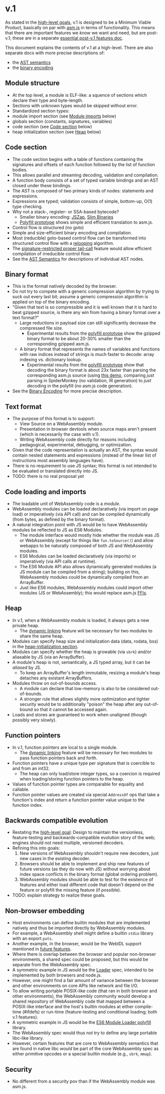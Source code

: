 # v.1

As stated in the [high-level goals](HighLevelGoals.md), v.1 is designed to be a 
Minimum Viable Product, basically on par with [asm.js](http://asmjs.org/) in terms
of functionality. This means that there are important features we *know* we want 
and need, but are post-v.1; these are in a separate [essential post-v.1 features doc](EssentialPostV1Features.md).

This document explains the contents of v.1 at a high-level.  There are also separate docs with more 
precise descriptions of:
 * the [AST semantics](AstSemantics.md) 
 * the [binary encoding](BinaryEncoding.md)
 
## Module structure
 * At the top level, a module is ELF-like: a squence of sections which declare their type and byte-length.
 * Sections with unknown types would be skipped without error. 
 * Standardized section types:
  * module import section (see [Module imports](V1.md#module-imports) below)  
  * globals section (constants, signatures, variables)
  * code section (see [Code section](V1.md#code-section) below)
  * heap initialization section (see [Heap](V1.md#heap) below)

## Code section
 * The code section begins with a table of functions containing the signatures and 
   offsets of each function followed by the list of function bodies.
  * This allows parallel and streaming decoding, validation and compilation.
 * A function body consists of a set of typed variable bindings and an AST closed under these bindings.
  * The AST is composed of two primary kinds of nodes: statements and expressions.
  * Expressions are typed; validation consists of simple, bottom-up, O(1) type checking.
  * Why not a stack-, register- or SSA-based bytecode?
    * Smaller binary encoding: [JSZap](http://research.microsoft.com/en-us/projects/jszap), 
      [Slim Binaries](http://citeseerx.ist.psu.edu/viewdoc/summary?doi=10.1.1.108.1711)
    * [Polyfill prototype](https://github.com/WebAssembly/polyfill) shows simple and efficient translation 
      to asm.js.
 * Control flow is structured (no goto)
  * Simple and size-efficient binary encoding and compilation.
  * Most (reducible) goto-based control flow can be transformed into structured control flow with a 
    [relooping](http://mozakai.blogspot.com/2012/05/reloop-all-blocks.html) algorithm.
  * The [signature-restricted proper tail-call](https://github.com/WebAssembly/spec/blob/master/EssentialPostV1Features.md#signature-restricted-proper-tail-calls) 
    feature would allow efficient compilation of irreducible control flow.
 * See the [AST Semantics](AstSemantics.md) for descriptions of individual AST nodes.

## Binary format
* This is the format natively decoded by the browser.
* Do not try to compete with a generic compression algorithm by trying to suck out every last bit;
  assume a generic compression algorithm is applied on top of the binary encoding.
* "Given that text is so compressible and it is well known that it is hard to beat gzipped source,
  is there any win from having a binary format over a text format?"
   * Large reductions in payload size can still significantly decrease the compressed file size.
     * Experimental results from the [polyfill prototype](https://github.com/WebAssembly/polyfill) show 
       the gzipped binary format to be about 20-30% smaller than the corresponding gzipped asm.js.
   * A binary format that represents the names of variables and functions with raw indices instead of strings
     is much faster to decode: array indexing vs. dictionary lookup.
      * Experimental results from the [polyfill prototype](https://github.com/WebAssembly/polyfill) show that
        decoding the binary format is about 23x faster than parsing the corresponding asm.js source
        (using [this demo](https://github.com/lukewagner/AngryBotsPacked), comparing *just* parsing
         in SpiderMonkey (no validation, IR generation) to *just* decoding in the polyfill (no asm.js code generation).
* See the [Binary Encoding](BinaryEncoding.md) for more precise description.

## Text format
* The purpose of this format is to support:
  * View Source on a WebAssembly module.
  * Presentation in browser devtools when source maps aren't present (which is necessarily the case with v.1).
  * Writing WebAssembly code directly for reasons including pedagogical, experimental, debugging, or
    optimization.
* Given that the code representation is actually an AST, the syntax would contain nested
  statements and expressions (instead of the linear list of instructions most assembly languages have).
* There is no requirement to use JS syntax; this format is not intended to be evaluated or translated 
  directly into JS.
* TODO: there is no real proposal yet

## Code loading and imports
 * The loadable unit of WebAssembly code is a *module*.
 * WebAssembly modules can be loaded declaratively (via import on page load) or imperatively (via API call)
   and can be compiled dynamically (from bytes, as defined by the binary format).
 * A natural integration point with JS would be to have WebAssembly modules be reflected to JS
   as ES6 Modules.
   * The module interface would mostly hide whether the module was JS or WebAssembly (except for things 
     like `fun.toSource()`) and allow webapps to be naturally composed of both JS and WebAssembly modules.
   * ES6 Modules can be loaded declaratively (via imports) or imperatively (via API calls at runtime).
   * The ES6 Module API also allows dynamically generated modules (a JS module can be compiled from a string);
     building on this, WebAssembly modules could be dynamically compiled from an ArrayBuffer.
   * Just like ES6 modules, WebAssembly modules could import other modules (JS or WebAssembly); this would
     replace asm.js [FFIs](http://asmjs.org/spec/latest/index.html#external-code-and-data).
 
## Heap
 * In v.1, when a WebAssembly module is loaded, it always gets a new private heap.
   * The [dynamic linking](FutureFeatures.md#dynamic-linking) feature will be necessary for two modules
     to share the same heap.
 * Modules can specify heap size and initialization data (data, rodata, bss) in the 
   [heap-initialization section](V1.md#module-structure).
 * Modules can specify whether the heap is growable (via `sbrk`) and/or aliasable by JS (via an ArrayBuffer).
 * A module's heap is not, semantically, a JS typed array, but it can be *aliased* by JS.
   * To keep an ArrayBuffer's length immutable, resizing a module's heap detaches any existant ArrayBuffers.
 * Modules throw on out-of-bounds access.
   * A module can declare that low-memory is also to be considered out-of-bounds.
   * A stronger rule that allows slightly more optimization and tighter security would be to additionally
     "poison" the heap after any out-of-bound so that it cannot be accessed again.
 * Loads and stores are guaranteed to work when unaligned (though possibly very slowly).
 
## Function pointers
 * In v.1, function pointers are local to a single module.
   * The [dynamic linking](FutureFeatures.md#dynamic-linking) feature will be necessary for two modules
     to pass function pointers back and forth.
 * Function pointers have a unique type per signature that is coercible to and from an int32.
   * The heap can only load/store integer types, so a coercion is required when loading/storing
     function pointers to the heap.
 * Values of function pointer types are comparable for equality and callable.
 * Function pointer values are created via special `AddressOf` ops that take a function's index
   and return a function pointer value unique to the function index.

## Backwards compatible evolution
 * Restating the [high-level goal](HighLevelGoals.md): Design to maintain the versionless, feature-testing and 
   backwards-compatible evolution story of the web; engines should not need multiple, versioned decoders.
 * Refining this into goals:
   1. New versions of WebAssembly shouldn't require new decoders, just new cases in the existing decoder.
   2. Browsers should be able to implement and ship new features of future versions (as they do now with JS)
      without worrying about index space conflicts in the binary format (global ordering problem).
   3. WebAssembly modules should be able to test for the existence of features and either load different code
      that doesn't depend on the feature or polyfill the missing feature (if possible).
 * TODO: explain strategy to realize these goals.
 
## Non-browser embedding
 * Host environments can define builtin modules that are implemented natively and thus be imported 
   directly by WebAssembly modules.
  * For example, a WebAssembly shell might define a builtin `stdio` library with an export `puts`.
  * Another example, in the browser, would be the WebIDL support mentioned in [future features](FutureFeatures.md).
 * Where there is overlap between the browser and popular non-browser environments, a shared spec could be 
   proposed, but this would be separate from the WebAssembly spec.
  * A symmetric example in JS would be the [Loader](http://whatwg.github.io/loader) spec, intended to be
    implemented by both browsers and node.js.
 * However, one might find a fair amount of variance between the browser and other environments
   on core APIs like network and file I/O.
 * To allow writing portable POSIX-like code (that ran in both browser and other environments), the
   WebAssembly community would develop a shared repository of WebAssembly code that mapped between a 
   POSIX-like interface and the host's builtin modules at either compile-time (#ifdefs) or run-time 
   (feature-testing and conditional loading; both v.1 features).
  * A symmetric example in JS would be the [ES6 Module Loader polyfill](https://github.com/ModuleLoader/es6-module-loader) library.
 * The WebAssembly spec would thus not try to define any large portable libc-like library.
  * However, certain features that are core to WebAssembly semantics that are found in native libc 
    *would* be part of the core WebAssembly spec as either primitive opcodes or a special builtin 
    module (e.g., `sbrk`, `mmap`).

## Security
 * No different from a security pov than if the WebAssembly module was asm.js.
